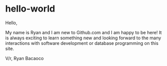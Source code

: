 # hello-world
Hello,

My name is Ryan and I am new to Github.com and I am happy to be here! It is always exciting to learn something new and looking forward to the many interactions with software development or database programming on this site.

V/r,
Ryan Bacaoco
